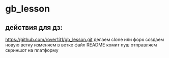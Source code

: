 # gb_lesson

## действия для дз: 

https://github.com/rover131/gb_lesson.git
делаем clone или форк
создаем новую ветку
изменяем в ветке файл README
комит
пуш
отправляем скриншот на платформу